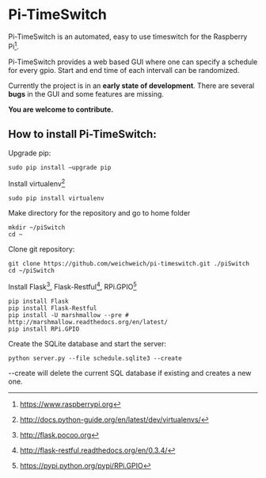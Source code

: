 # Pi-TimeSwitch
Pi-TimeSwitch is an automated, easy to use timeswitch for the Raspberry Pi[^raspi].

Pi-TimeSwitch provides a web based GUI where one can specify a schedule for every gpio. Start and end time of each intervall can be randomized.

Currently the project is in an **early state of development**. There are several **bugs** in the GUI and some features are missing.

**You are welcome to contribute.**

## How to install Pi-TimeSwitch:

Upgrade pip:

~~~
sudo pip install —upgrade pip
~~~

Install virtualenv[^virtualenv]

~~~
sudo pip install virtualenv
~~~

Make directory for the repository and go to home folder

~~~
mkdir ~/piSwitch
cd ~
~~~

Clone git repository:

~~~
git clone https://github.com/weichweich/pi-timeswitch.git ./piSwitch
cd ~/piSwitch
~~~

Install Flask[^flask], Flask-Restful[^restful], RPi.GPIO[^gpio]
 
~~~
pip install Flask
pip install Flask-Restful
pip install -U marshmallow --pre # http://marshmallow.readthedocs.org/en/latest/
pip install RPi.GPIO
~~~

Create the SQLite database and start the server:

~~~
python server.py --file schedule.sqlite3 --create
~~~

--create will delete the current SQL database if existing and creates a new one.

[^raspi]: https://www.raspberrypi.org
[^virtualenv]: http://docs.python-guide.org/en/latest/dev/virtualenvs/
[^flask]: http://flask.pocoo.org
[^restful]: http://flask-restful.readthedocs.org/en/0.3.4/
[^gpio]: https://pypi.python.org/pypi/RPi.GPIO